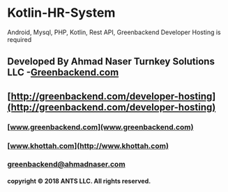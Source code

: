 # Kotlin-HR-System
Android, Mysql, PHP, Kotlin, Rest API, Greenbackend Developer Hosting is required

## Developed By Ahmad Naser Turnkey Solutions LLC -[Greenbackend.com](http://greenbackend.com)
## [http://greenbackend.com/developer-hosting](http://greenbackend.com/developer-hosting)
### [www.greenbackend.com](www.greenbackend.com)
### [www.khottah.com](http://www.khottah.com)
### [greenbackend@ahmadnaser.com](mailto:greenbackend@ahmadnaser.com)
#### copyright © 2018 ANTS LLC. All rights reserved.

